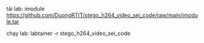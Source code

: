 tải lab:
imodule https://github.com/DuongRTIT/stego_h264_video_sei_code/raw/main/imodule.tar

chạy lab:
labtainer -r stego_h264_video_sei_code

